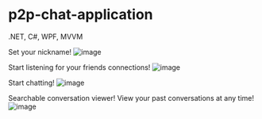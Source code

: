 # p2p-chat-application
.NET, C#, WPF, MVVM

Set your nickname!
![image](https://user-images.githubusercontent.com/45761642/204009930-430119ff-dc96-4484-a8a8-7a6a386bba41.png)

Start listening for your friends connections!
![image](https://user-images.githubusercontent.com/45761642/204010119-fa7aac52-4946-4e27-a2a2-7474a9e52f17.png)

Start chatting!
![image](https://user-images.githubusercontent.com/45761642/204010281-5008c497-4319-4dcc-a856-a137d69c120d.png)

Searchable conversation viewer! View your past conversations at any time!
![image](https://user-images.githubusercontent.com/45761642/204010423-4065372c-44d7-4ea4-aed5-f56dfce0e44f.png)
